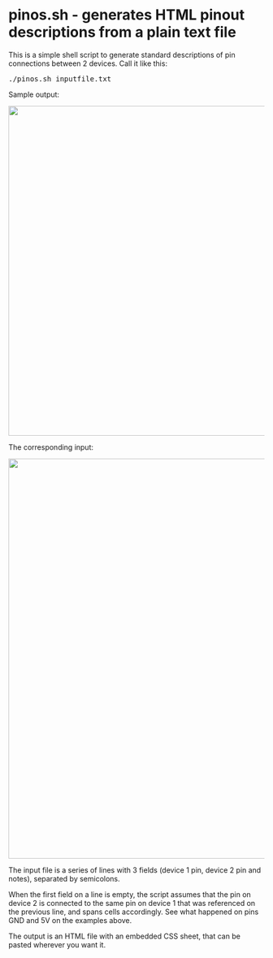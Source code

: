 # pinos.sh - generates HTML pinout descriptions from a plain text file

This is a simple shell script to generate standard descriptions of pin connections between 2 devices. Call it like this: 

<tt>./pinos.sh inputfile.txt</tt>

Sample output:

<img width="624" height="649" src="http://static.efetividade.net/img/captura-de-tela-2015-11-23-as-13.06.44-50218.png">

The corresponding input:

<img width="735" height="787" src="http://static.efetividade.net/img/captura-de-tela-2015-11-23-as-13.06.53-28976.png">

The input file is a series of lines with 3 fields (device 1 pin, device 2 pin and notes), separated by semicolons. 

When the first field on a line is empty, the script assumes that the pin on device 2 is connected to the same pin on device 1 that was referenced on the previous line, and spans cells accordingly. See what happened on pins GND and 5V on the examples above.

The output is an HTML file with an embedded CSS sheet, that can be pasted wherever you want it.
